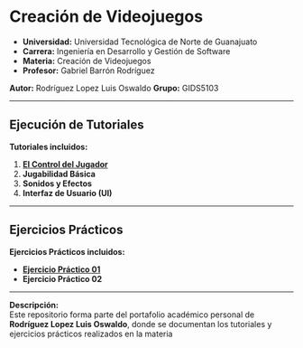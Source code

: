 # Creación de Videojuegos

- **Universidad:** Universidad Tecnológica de Norte de Guanajuato
- **Carrera:** Ingeniería en Desarrollo y Gestión de Software  
- **Materia:** Creación de Videojuegos
- **Profesor:** Gabriel Barrón Rodríguez

**Autor:** Rodríguez Lopez Luis Oswaldo 
**Grupo:** GIDS5103

---

## Ejecución de Tutoriales

**Tutoriales incluidos:**

1. [**El Control del Jugador**](https://docs.google.com/document/d/1GqfgQTksLk3Rhf_INSn8aV_M8sbDctXSHwTa4Ev8JZQ/edit?usp=sharing)  
2. **Jugabilidad Básica**
3. **Sonidos y Efectos**
4. **Interfaz de Usuario (UI)**

---

## Ejercicios Prácticos 

**Ejercicios Prácticos incluidos:**

- [**Ejercicio Práctico 01**](./ejercicios/ejercicio-01)  
- **Ejercicio Práctico 02**

---

**Descripción:**  
Este repositorio forma parte del portafolio académico personal de **Rodríguez Lopez Luis Oswaldo**, donde se documentan los tutoriales y ejercicios prácticos realizados en la materia

